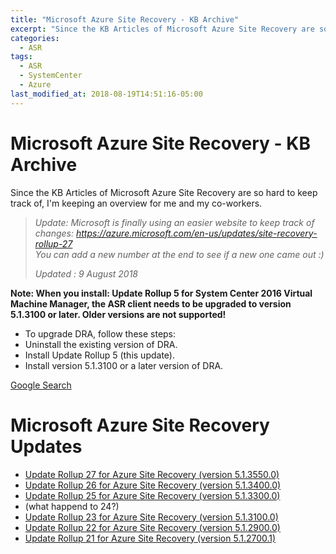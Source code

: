 ```yaml
---
title: "Microsoft Azure Site Recovery - KB Archive"
excerpt: "Since the KB Articles of Microsoft Azure Site Recovery are so hard to keep track of, I'm keeping an overview for me and my co-workers."
categories:
  - ASR
tags: 
  - ASR
  - SystemCenter
  - Azure
last_modified_at: 2018-08-19T14:51:16-05:00
---
```


# Microsoft Azure Site Recovery - KB Archive

Since the KB Articles of Microsoft Azure Site Recovery are so hard to keep track of, I'm keeping an overview for me and my co-workers.

>_Update: Microsoft is finally using an easier website to keep track of changes:
https://azure.microsoft.com/en-us/updates/site-recovery-rollup-27  
You can add a new number at the end to see if a new one came out :)_  
>
>_Updated : 9 August 2018_  

__Note: When you install: Update Rollup 5 for System Center 2016 Virtual Machine Manager, the ASR client needs to be upgraded to version 5.1.3100 or later. Older versions are not supported!__

- To upgrade DRA, follow these steps:
- Uninstall the existing version of DRA.
- Install Update Rollup 5 (this update).
- Install version 5.1.3100 or a later version of DRA.

[Google Search](https://www.google.com/search?q=Update+Rollup+*+for+Azure+Site+Recovery+site:https://support.microsoft.com/en-us/help&lr=&hl=en&source=lnt&tbs=sbd:1,qdr:y&sa=X&ved=0ahUKEwiT7fKn9qrbAhVRr6QKHeXNCc0QpwUIIA&biw=1920&bih=974)

# Microsoft Azure Site Recovery Updates

- [Update Rollup 27 for Azure Site Recovery (version 5.1.3550.0)](https://support.microsoft.com/en-us/help/4055712/update-rollup-27-for-azure-site-recovery)
- [Update Rollup 26 for Azure Site Recovery (version 5.1.3400.0)](https://support.microsoft.com/en-us/help/4344054/update-rollup-26-for-azure-site-recovery)
- [Update Rollup 25 for Azure Site Recovery (version 5.1.3300.0)](https://support.microsoft.com/en-us/help/4278275/update-rollup-25-for-azure-site-recovery)
- (what happend to 24?)
- [Update Rollup 23 for Azure Site Recovery (version 5.1.3100.0)](https://support.microsoft.com/en-us/help/4091311/update-rollup-23-for-azure-site-recovery)
- [Update Rollup 22 for Azure Site Recovery (version 5.1.2900.0)](https://support.microsoft.com/en-us/help/4072852/update-rollup-22-for-azure-site-recovery)
- [Update Rollup 21 for Azure Site Recovery (version 5.1.2700.1)](https://support.microsoft.com/en-us/help/4051380/update-rollup-21-for-azure-site-recovery)

